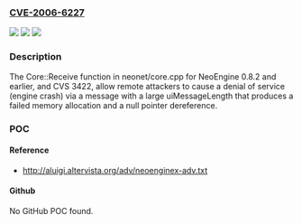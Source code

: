 ### [CVE-2006-6227](https://cve.mitre.org/cgi-bin/cvename.cgi?name=CVE-2006-6227)
![](https://img.shields.io/static/v1?label=Product&message=n%2Fa&color=blue)
![](https://img.shields.io/static/v1?label=Version&message=n%2Fa&color=blue)
![](https://img.shields.io/static/v1?label=Vulnerability&message=n%2Fa&color=brighgreen)

### Description

The Core::Receive function in neonet/core.cpp for NeoEngine 0.8.2 and earlier, and CVS 3422, allow remote attackers to cause a denial of service (engine crash) via a message with a large uiMessageLength that produces a failed memory allocation and a null pointer dereference.

### POC

#### Reference
- http://aluigi.altervista.org/adv/neoenginex-adv.txt

#### Github
No GitHub POC found.

